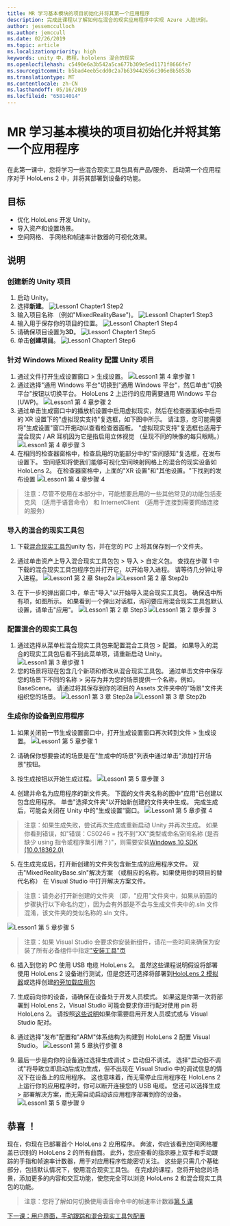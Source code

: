 ```yaml
---
title: MR 学习基本模块的项目初始化并将其第一个应用程序
description: 完成此课程以了解如何在混合的现实应用程序中实现 Azure 人脸识别。
author: jessemcculloch
ms.author: jemccull
ms.date: 02/26/2019
ms.topic: article
ms.localizationpriority: high
keywords: unity 中，教程，hololens 混合的现实
ms.openlocfilehash: c5490e6a3b542a5ca677b309e5ed1171f8666fe7
ms.sourcegitcommit: b5bad4eeb5cdd0c2a7b639442656c306e8b5853b
ms.translationtype: MT
ms.contentlocale: zh-CN
ms.lasthandoff: 05/16/2019
ms.locfileid: "65814014"
---
```

# <a name="mr-learning-base-module---project-initialization-and-first-application"></a>MR 学习基本模块的项目初始化并将其第一个应用程序

在此第一课中，您将学习一些混合现实工具包具有产品/服务、 启动第一个应用程序对于 HoloLens 2 中，并将其部署到设备的功能。

## <a name="objectives"></a>目标

* 优化 HoloLens 开发 Unity。
* 导入资产和设置场景。
* 空间网格、 手网格和帧速率计数器的可视化效果。

## <a name="instructions"></a>说明

### <a name="create-new-unity-project"></a>创建新的 Unity 项目

1. 启动 Unity。
2. 选择**新建**。
![Lesson1 Chapter1 Step2](images/Lesson1Chapter1Step2.JPG)
3. 输入项目名称 （例如"MixedRealityBase")。
![Lesson1 Chapter1 Step3](images/Lesson1Chapter1Step3.JPG)
4. 输入用于保存你的项目的位置。
![Lesson1 Chapter1 Step4](images/Lesson1Chapter1Step4.JPG)
5. 请确保项目设置为**3D**。
![Lesson1 Chapter1 Step5](images/Lesson1Chapter1Step5.JPG)
6. 单击**创建项目**。
![Lesson1 Chapter1 Step6](images/Lesson1Chapter1Step6.JPG)

### <a name="configure-the-unity-project-for-windows-mixed-reality"></a>针对 Windows Mixed Reality 配置 Unity 项目

1. 通过文件打开生成设置窗口 > 生成设置。
![Lesson1 第 4 章步骤 1](images/Lesson1Chapter4Step1.JPG)
2. 通过选择"通用 Windows 平台"切换到"通用 Windows 平台"，然后单击"切换平台"按钮以切换平台。 HoloLens 2 上运行的应用需要通用 Windows 平台 (UWP)。
![Lesson1 第 4 章步骤 2](images/Lesson1Chapter4Step2.JPG)
3. 通过单击生成窗口中的播放机设置中启用虚拟现实，然后在检查器面板中启用的 XR 设置下的"虚拟现实支持"复选框，如下图中所示。 请注意，您可能需要将"生成设置"窗口开拖动以查看检查器面板。 "虚拟现实支持"复选框也适用于混合现实 / AR 耳机因为它是指启用立体视觉 （呈现不同的映像的每只眼睛。）![Lesson1 第 4 章步骤 3](images/Lesson1Chapter4Step3.JPG)
4. 在相同的检查器窗格中，检查启用的功能部分中的"空间感知"复选框，在发布设置下。 空间感知将使我们能够可视化空间映射网格上的混合的现实设备如 HoloLens 2。 在检查器窗格中，上面的"XR 设置"和"其他设置。"下找到的发布设置
![Lesson1 第 4 章步骤 4](images/Lesson1Chapter4Step4.JPG)

> 注意：尽管不使用在本部分中，可能想要启用的一些其他常见的功能包括麦克风 （适用于语音命令） 和 InternetClient （适用于连接到需要网络连接的服务）

### <a name="import-the-mixed-reality-toolkit"></a>导入的混合的现实工具包

1. 下载[混合现实工具包](https://github.com/Microsoft/MixedRealityToolkit-Unity/releases/download/v2.0.0-RC1/Microsoft.MixedReality.Toolkit.Unity.Foundation-v2.0.0-RC1.unitypackage)unity 包，并在您的 PC 上将其保存到一个文件夹。

2. 通过单击资产上导入混合现实工具包包 > 导入 > 自定义包。 查找在步骤 1 中下载的混合现实工具包程序包并打开它，以开始导入进程。 请等待几分钟让导入进程。
    ![Lesson1 第 2 章 Step2a](images/Lesson1Chapter2Step2a.JPG) ![Lesson1 第 2 章 Step2b](images/Lesson1Chapter2Step2b.JPG)

3. 在下一步的弹出窗口中，单击"导入"以开始导入混合现实工具包。 确保选中所有项，如图所示。 如果看到一个弹出对话框，询问要应用混合现实工具包默认设置，请单击"应用"。
    ![Lesson1 第 2 章 Step3](images/Lesson1Chapter2Step3.JPG) ![Lesson1 第 2 章步骤 3](images/Lesson1Chapter2Step3b.JPG)

### <a name="configure-the-mixed-reality-toolkit"></a>配置混合的现实工具包

1. 通过选择从菜单栏混合现实工具包来配置混合工具包 > 配置。 如果导入的混合的现实工具包后看不到此菜单项，请重新启动 Unity。
![Lesson1 第 3 章步骤 1](images/Lesson1Chapter3Step1.JPG)
2. 您的场景将现在包含几个新项和修改从混合现实工具包。 通过单击文件中保存您的场景下不同的名称 > 另存为并为您的场景提供一个名称，例如，BaseScene。 请通过将其保存到你的项目的 Assets 文件夹中的"场景"文件夹组织您的场景。
![Lesson1 第 3 章 Step2a](images/Lesson1Chapter3Step2a.JPG)
![Lesson1 第 3 章 Step2b](images/Lesson1Chapter3Step2b.JPG)

### <a name="build-your-application-to-your-device"></a>生成你的设备到应用程序

1. 如果关闭前一节生成设置窗口中，打开生成设置窗口再次转到文件 > 生成设置。
    ![Lesson1 第 5 章步骤 1](images/Lesson1Chapter5Step1.JPG)

2. 请确保你想要尝试的场景是在"生成中的场景"列表中通过单击"添加打开场景"按钮。

3. 按生成按钮以开始生成过程。
    ![Lesson1 第 5 章步骤 3](images/Lesson1Chapter5Step3.JPG)

4. 创建并命名为应用程序的新文件夹。 下面的文件夹名称的图中"应用"已创建以包含应用程序。 单击"选择文件夹"以开始新创建的文件夹中生成。 完成生成后，可能会关闭在 Unity 中的"生成设置"窗口。 
    ![Lesson1 第 5 章步骤 4](images/Lesson1Chapter5Step4.JPG)

  > 注意：如果生成失败，尝试再次生成或重新启动 Unity 并再次生成。 如果你看到错误，如"错误：CS0246 = 找不到"XX"类型或命名空间名称 (是否缺少 using 指令或程序集引用？)"，则需要安装[Windows 10 SDK (10.0.18362.0)](<https://developer.microsoft.com/en-us/windows/downloads/windows-10-sdk>)
  >

5. 在生成完成后，打开新创建的文件夹包含新生成的应用程序文件。 双击"MixedRealityBase.sln"解决方案 （或相应的名称，如果使用你的项目的替代名称） 在 Visual Studio 中打开解决方案文件。

  > 注意：请务必打开新创建的文件夹 （即，"应用"文件夹中，如果从前面的步骤执行以下命名约定），因为会有外部是不会与生成文件夹中的.sln 文件混淆，该文件夹的类似名称的.sln 文件。 

![Lesson1 第 5 章步骤 5](images/Lesson1Chapter5Step5.JPG)

  > 注意：如果 Visual Studio 会要求你安装新组件，请花一些时间来确保为安装了所有必备组件中指定["安装工具"页](install-the-tools.md)

6. 插入到您的 PC 使用 USB 电缆 HoloLens 2。 虽然这些课程说明假设将部署使用 HoloLens 2 设备进行测试，但是您还可选择将部署到[HoloLens 2 模拟器](using-the-hololens-emulator.md)或选择创建[的旁加载应用包](<https://docs.microsoft.com/en-us/windows/uwp/packaging/packaging-uwp-apps>)

7. 生成前向你的设备，请确保在设备处于开发人员模式。 如果这是你第一次将部署到 HoloLens 2，Visual Studio 可能会要求你进行配对使用 pin 将 HoloLens 2。 请按照[这些说明](https://docs.microsoft.com/en-us/windows/mixed-reality/using-visual-studio)如果你需要启用开发人员模式或与 Visual Studio 配对。

8. 通过选择"发布"配置和"ARM"体系结构为构建到 HoloLens 2 配置 Visual Studio。
    ![Lesson1 第 5 章执行步骤 8](images/Lesson1Chapter5Step8.JPG)

9. 最后一步是向你的设备通过选择生成调试 > 启动但不调试。 选择"启动但不调试"将导致立即启动后成功生成，但不出现在 Visual Studio 中的调试信息的情况下在设备上的应用程序。 这也意味着，而无需停止应用程序在 HoloLens 2 上运行你的应用程序时，你可以断开连接您的 USB 电缆。 您还可以选择生成 > 部署解决方案，而无需自动启动该应用程序部署到你的设备。
    ![Lesson1 第 5 章步骤 9](images/Lesson1Chapter5Step9.JPG)

## <a name="congratulations"></a>恭喜 ！

现在，你现在已部署首个 HoloLens 2 应用程序。 奔波，你应该看到空间网格覆盖已识别的 HoloLens 2 的所有曲面。 此外，您应查看的指示器上双手和手动跟踪的手指和帧速率计数器，用于对应用程序性能密切关注。 这些是只需几个基础部分，包括默认情况下，使用混合现实工具包。 在完成的课程，您将开始您的场景，添加更多的内容和交互功能，使您完全可以浏览 HoloLens 2 和混合现实工具包的功能。

>注意：您将了解如何切换使用语音命令中的帧速率计数器[第 5 课](mrlearning-base-ch5.md)

[下一课：用户界面，手动跟踪和混合现实工具包配置](mrlearning-base-ch2.md)

